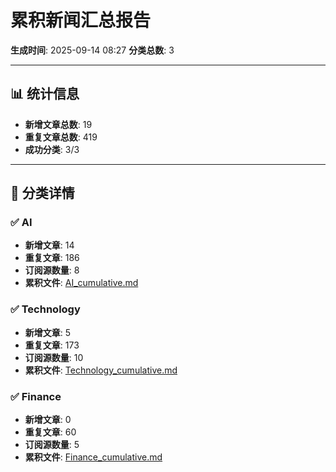 # 累积新闻汇总报告

**生成时间**: 2025-09-14 08:27
**分类总数**: 3

---

## 📊 统计信息

- **新增文章总数**: 19
- **重复文章总数**: 419
- **成功分类**: 3/3

---

## 📂 分类详情

### ✅ AI
- **新增文章**: 14
- **重复文章**: 186
- **订阅源数量**: 8
- **累积文件**: [AI_cumulative.md](./AI_cumulative.md)

### ✅ Technology
- **新增文章**: 5
- **重复文章**: 173
- **订阅源数量**: 10
- **累积文件**: [Technology_cumulative.md](./Technology_cumulative.md)

### ✅ Finance
- **新增文章**: 0
- **重复文章**: 60
- **订阅源数量**: 5
- **累积文件**: [Finance_cumulative.md](./Finance_cumulative.md)
